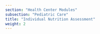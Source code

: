 ```yaml
---
section: "Health Center Modules"
subsection: "Pediatric Care"
title: "Individual Nutrition Assessment"
weight: 2
---
```

